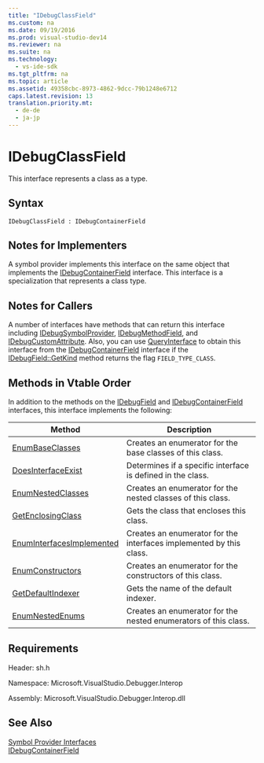 ```yaml
---
title: "IDebugClassField"
ms.custom: na
ms.date: 09/19/2016
ms.prod: visual-studio-dev14
ms.reviewer: na
ms.suite: na
ms.technology: 
  - vs-ide-sdk
ms.tgt_pltfrm: na
ms.topic: article
ms.assetid: 49358cbc-8973-4862-9dcc-79b1248e6712
caps.latest.revision: 13
translation.priority.mt: 
  - de-de
  - ja-jp
---
```

# IDebugClassField
This interface represents a class as a type.  
  
## Syntax  
  
```  
IDebugClassField : IDebugContainerField  
```  
  
## Notes for Implementers  
 A symbol provider implements this interface on the same object that implements the [IDebugContainerField](../vs140/IDebugContainerField.md) interface. This interface is a specialization that represents a class type.  
  
## Notes for Callers  
 A number of interfaces have methods that can return this interface including [IDebugSymbolProvider](../vs140/IDebugSymbolProvider.md), [IDebugMethodField](../vs140/IDebugMethodField.md), and [IDebugCustomAttribute](../vs140/IDebugCustomAttribute.md). Also, you can use [QueryInterface](../vs140/QueryInterface.md) to obtain this interface from the [IDebugContainerField](../vs140/IDebugContainerField.md) interface if the [IDebugField::GetKind](../vs140/IDebugField--GetKind.md) method returns the flag `FIELD_TYPE_CLASS`.  
  
## Methods in Vtable Order  
 In addition to the methods on the [IDebugField](../vs140/IDebugField.md) and [IDebugContainerField](../vs140/IDebugContainerField.md) interfaces, this interface implements the following:  
  
|Method|Description|  
|------------|-----------------|  
|[EnumBaseClasses](../vs140/IDebugClassField--EnumBaseClasses.md)|Creates an enumerator for the base classes of this class.|  
|[DoesInterfaceExist](../vs140/IDebugClassField--DoesInterfaceExist.md)|Determines if a specific interface is defined in the class.|  
|[EnumNestedClasses](../vs140/IDebugClassField--EnumNestedClasses.md)|Creates an enumerator for the nested classes of this class.|  
|[GetEnclosingClass](../vs140/IDebugClassField--GetEnclosingClass.md)|Gets the class that encloses this class.|  
|[EnumInterfacesImplemented](../vs140/IDebugClassField--EnumInterfacesImplemented.md)|Creates an enumerator for the interfaces implemented by this class.|  
|[EnumConstructors](../vs140/IDebugClassField--EnumConstructors.md)|Creates an enumerator for the constructors of this class.|  
|[GetDefaultIndexer](../vs140/IDebugClassField--GetDefaultIndexer.md)|Gets the name of the default indexer.|  
|[EnumNestedEnums](../vs140/IDebugClassField--EnumNestedEnums.md)|Creates an enumerator for the nested enumerators of this class.|  
  
## Requirements  
 Header: sh.h  
  
 Namespace: Microsoft.VisualStudio.Debugger.Interop  
  
 Assembly: Microsoft.VisualStudio.Debugger.Interop.dll  
  
## See Also  
 [Symbol Provider Interfaces](../vs140/Symbol-Provider-Interfaces.md)   
 [IDebugContainerField](../vs140/IDebugContainerField.md)